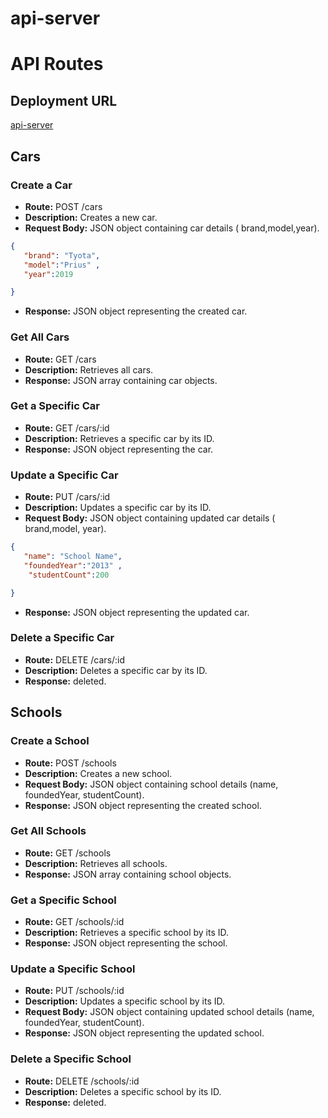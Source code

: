 # api-server
# API Routes

## Deployment URL
[api-server](https://api-server-uqag.onrender.com)

## Cars

### Create a Car

- **Route:** POST /cars
- **Description:** Creates a new car.
- **Request Body:** JSON object containing car details ( brand,model,year).
```Json
{
   "brand": "Tyota",
   "model":"Prius" ,
   "year":2019

}
```
- **Response:** JSON object representing the created car.

### Get All Cars

- **Route:** GET /cars
- **Description:** Retrieves all cars.
- **Response:** JSON array containing car objects.

### Get a Specific Car

- **Route:** GET /cars/:id
- **Description:** Retrieves a specific car by its ID.
- **Response:** JSON object representing the car.

### Update a Specific Car

- **Route:** PUT /cars/:id
- **Description:** Updates a specific car by its ID.
- **Request Body:** JSON object containing updated car details ( brand,model, year).

```JSON
{
   "name": "School Name",
   "foundedYear":"2013" ,
    "studentCount":200

}
```

- **Response:** JSON object representing the updated car.

### Delete a Specific Car

- **Route:** DELETE /cars/:id
- **Description:** Deletes a specific car by its ID.
- **Response:** deleted.


## Schools

### Create a School

- **Route:** POST /schools
- **Description:** Creates a new school.
- **Request Body:** JSON object containing school details (name, foundedYear, studentCount).
- **Response:** JSON object representing the created school.

### Get All Schools

- **Route:** GET /schools
- **Description:** Retrieves all schools.
- **Response:** JSON array containing school objects.

### Get a Specific School

- **Route:** GET /schools/:id
- **Description:** Retrieves a specific school by its ID.
- **Response:** JSON object representing the school.

### Update a Specific School

- **Route:** PUT /schools/:id
- **Description:** Updates a specific school by its ID.
- **Request Body:** JSON object containing updated school details (name, foundedYear, studentCount).
- **Response:** JSON object representing the updated school.

### Delete a Specific School

- **Route:** DELETE /schools/:id
- **Description:** Deletes a specific school by its ID.
- **Response:** deleted.
